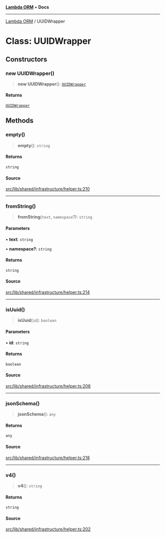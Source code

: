 [**Lambda ORM**](../README.md) • **Docs**

***

[Lambda ORM](../README.md) / UUIDWrapper

# Class: UUIDWrapper

## Constructors

### new UUIDWrapper()

> **new UUIDWrapper**(): [`UUIDWrapper`](UUIDWrapper.md)

#### Returns

[`UUIDWrapper`](UUIDWrapper.md)

## Methods

### empty()

> **empty**(): `string`

#### Returns

`string`

#### Source

[src/lib/shared/infrastructure/helper.ts:210](https://github.com/lambda-orm/lambdaorm-base/blob/b57bb1d116951848254ba54a2a732f51efc20654/src/lib/shared/infrastructure/helper.ts#L210)

***

### fromString()

> **fromString**(`text`, `namespace`?): `string`

#### Parameters

• **text**: `string`

• **namespace?**: `string`

#### Returns

`string`

#### Source

[src/lib/shared/infrastructure/helper.ts:214](https://github.com/lambda-orm/lambdaorm-base/blob/b57bb1d116951848254ba54a2a732f51efc20654/src/lib/shared/infrastructure/helper.ts#L214)

***

### isUuid()

> **isUuid**(`id`): `boolean`

#### Parameters

• **id**: `string`

#### Returns

`boolean`

#### Source

[src/lib/shared/infrastructure/helper.ts:206](https://github.com/lambda-orm/lambdaorm-base/blob/b57bb1d116951848254ba54a2a732f51efc20654/src/lib/shared/infrastructure/helper.ts#L206)

***

### jsonSchema()

> **jsonSchema**(): `any`

#### Returns

`any`

#### Source

[src/lib/shared/infrastructure/helper.ts:218](https://github.com/lambda-orm/lambdaorm-base/blob/b57bb1d116951848254ba54a2a732f51efc20654/src/lib/shared/infrastructure/helper.ts#L218)

***

### v4()

> **v4**(): `string`

#### Returns

`string`

#### Source

[src/lib/shared/infrastructure/helper.ts:202](https://github.com/lambda-orm/lambdaorm-base/blob/b57bb1d116951848254ba54a2a732f51efc20654/src/lib/shared/infrastructure/helper.ts#L202)

